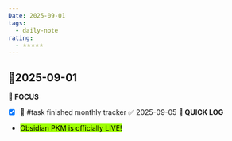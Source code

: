 ```yaml
---
Date: 2025-09-01
tags:
  - daily-note
rating:
  - ⭐⭐⭐⭐⭐
---
```


## 📅2025-09-01
**🎯 FOCUS**
- [x] 🔺 #task finished monthly tracker ✅ 2025-09-05
**📝 QUICK LOG**
- <mark style="background: #9EFF00;">Obsidian PKM is officially LIVE!</mark>
